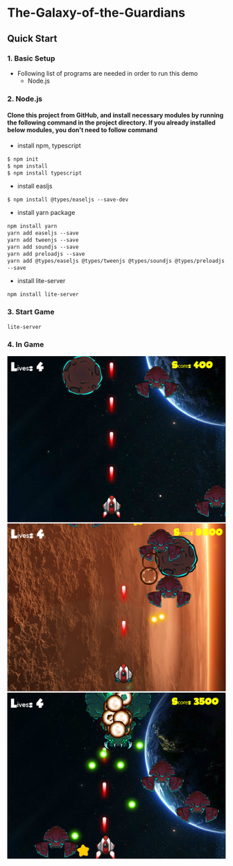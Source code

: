 
# The-Galaxy-of-the-Guardians


## Quick Start
### 1. Basic Setup
* Following list of programs are needed in order to run this demo
    * Node.js

### 2. Node.js
#### Clone this project from GitHub, and install necessary modules by running the following command in the project directory. If you already installed below modules, you don't need to follow command

* install npm, typescript

```
$ npm init
$ npm install
$ npm install typescript 
```
* install easljs
```
$ npm install @types/easeljs --save-dev

```
* install yarn package
```
npm install yarn 
yarn add easeljs --save
yarn add tweenjs --save
yarn add soundjs --save
yarn add preloadjs --save
yarn add @types/easeljs @types/tweenjs @types/soundjs @types/preloadjs --save
```
* install lite-server
```
npm install lite-server 
```

### 3. Start Game
```
lite-server
```
### 4. In Game
![alt text](Assets/ingameimage/pro2-1.png)
![alt text](Assets/ingameimage/pro2-2.png)
![alt text](Assets/ingameimage/pro2-3.png)
